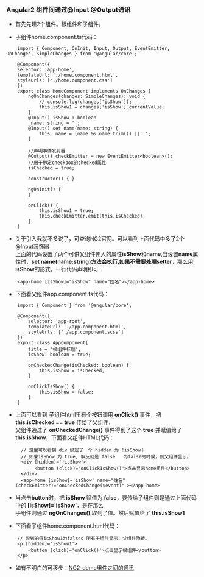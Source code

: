 ### Angular2 组件间通过@Input @Output通讯

* 首先先建2个组件。根组件和子组件。

* 子组件home.component.ts代码：

```
    import { Component, OnInit, Input, Output, EventEmitter, OnChanges, SimpleChanges } from '@angular/core';

    @Component({
    selector: 'app-home',
    templateUrl: './home.component.html',
    styleUrls: ['./home.component.css']
    })
    export class HomeComponent implements OnChanges {
        ngOnChanges(changes: SimpleChanges): void {
            // console.log(changes['isShow']);
            this.isShow1 = changes['isShow'].currentValue;
        }
        @Input() isShow : boolean
        _name: string = '';
        @Input() set name(name: string) {
            this._name = (name && name.trim()) || '';
        }

        //声明事件发射器
        @Output() checkEmitter = new EventEmitter<boolean>();
        //用于绑定checkbox的checked属性
        isChecked = true;
        
        constructor() { }

        ngOnInit() {
        }

        onClick() {
            this.isShow1 = true;
            this.checkEmitter.emit(this.isChecked);
        }
    }
```

* 关于引入我就不多说了，可查询NG2官网。可以看到上面代码中多了2个 @Input装饰器   
   上面的代码设置了两个可供父组件传入的属性**isShow**和**name**,当设置**name**属性时，**set name(name:string)**方法会执行,如果不需要处理**setter**，那么用**isShow**的形式，一行代码声明即可.

```
    <app-home [isShow]="isShow" name="姓名"></app-home>
```

* 下面看父组件app.component.ts代码：

```
    import { Component } from '@angular/core';

    @Component({
        selector: 'app-root',
        templateUrl: './app.component.html',
        styleUrls: ['./app.component.scss']
    })
    export class AppComponent{
        title = '根组件标题';
        isShow: boolean = true;

        onCheckedChange(isChecked: boolean) {
            this.isShow = isChecked;
        }

        onClickIsShow() {
            this.isShow = false;
        }
    }

```

* 上面可以看到 子组件html里有个按钮调用 **onClick()** 事件，把 **this.isChecked == true** 传给了父组件，  
  父组件通过了 **onCheckedChange()** 事件得到了这个 **true** 并赋值给了**this.isShow**，下面看父组件HTML代码：  

  ```
    // 这里可以看到 div 绑定了一个 hidden 为 !isShow；
    // 如果isShow 为 true, 取反就是 false   为false的时候，则父组件显示。
    <div [hidden]='!isShow'>
         <button (click)='onClickIsShow()'>点击显示home组件</button>
    </div>
    <app-home [isShow]='isShow' name="姓名" (checkEmitter)="onCheckedChange($event)" ></app-home>
  ```
  
* 当点击**button**时，把 **isShow** 赋值为 **false**，要传给子组件则是通过上面代码中的 **[isShow]='isShow'**，是在那么   
  子组件则通过 **ngOnChanges()** 取到了值。然后赋值给了 **this.isShow1**

* 下面看子组件home.component.html代码：

```
    // 取到的值isShow1为falses 所有子组件显示，父组件隐藏。
    <p [hidden]='isShow1'>
        <button (click)='onClick()'>点击显示根组件</button>
    </p>

```

* 如有不明白的可移步：[NG2-demo组件之间的通讯](../demo/zujianchuanzhi)